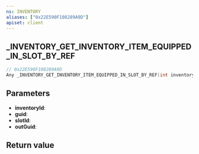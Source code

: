 ```yaml
---
ns: INVENTORY
aliases: ["0x22E590F108289A9D"]
apiset: client
---
```

## _INVENTORY_GET_INVENTORY_ITEM_EQUIPPED_IN_SLOT_BY_REF

```c
// 0x22E590F108289A9D
Any _INVENTORY_GET_INVENTORY_ITEM_EQUIPPED_IN_SLOT_BY_REF(int inventoryId,Any* guid,Hash slotId,Any* outGuid);
```


## Parameters
* **inventoryId**:
* **guid**:
* **slotId**:
* **outGuid**:

## Return value